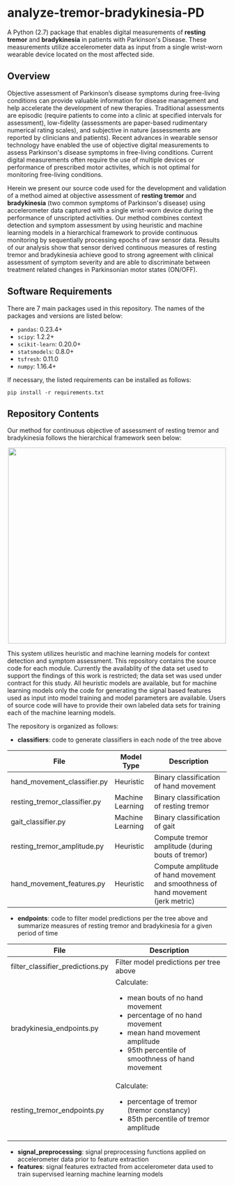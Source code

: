 # analyze-tremor-bradykinesia-PD
A Python (2.7) package that enables digital measurements of **resting tremor** and **bradykinesia** in patients with Parkinson's Disease. These measurements utilize accelerometer data as input from a single wrist-worn wearable device located on the most affected side.

## Overview
Objective assessment of Parkinson’s disease symptoms during free-living conditions can provide valuable information for disease management and help accelerate the development of new therapies. Traditional assessments are episodic (require patients to come into a clinic at specified intervals for assessment), low-fidelity (assessments are paper-based rudimentary numerical rating scales), and subjective in nature (assessments are reported by clinicians and patients). Recent advances in wearable sensor technology have enabled the use of objective digital measurements to assess Parkinson's disease symptoms in free-living conditions. Current digital measurements often require the use of multiple devices or performance of prescribed motor activites, which is not optimal for monitoring free-living conditions.

Herein we present our source code used for the development and validation of a method aimed at objective assessment of **resting tremor** and **bradykinesia** (two common symptoms of Parkinson's disease) using accelerometer data captured with a single wrist-worn device during the performance of unscripted activities. Our method combines context detection and symptom assessment by using heuristic and machine learning models in a hierarchical framework to provide continuous monitoring by sequentially processing epochs of raw sensor data. Results of our analysis show that sensor derived continuous measures of resting tremor and bradykinesia achieve good to strong agreement with clinical assessment of symptom severity and are able to discriminate between treatment related changes in Parkinsonian motor states (ON/OFF).

## Software Requirements
There are 7 main packages used in this repository. The names of the packages and versions are listed below:

* ``pandas``: 0.23.4+
* ``scipy``: 1.2.2+
* ``scikit-learn``: 0.20.0+
* ``statsmodels``: 0.8.0+
* ``tsfresh``: 0.11.0
* ``numpy``: 1.16.4+

If necessary, the listed requirements can be installed as follows:
```
pip install -r requirements.txt
```

## Repository Contents
Our method for continuous objective of assessment of resting tremor and bradykinesia follows the hierarchical framework seen below:

<p align="center">
  <img width="500" height="450" src="https://raw.githubusercontent.com/NikhilMahadevan/analyze-tremor-bradykinesia-PD/update-readme/images/pd_analytics_diagram.png?token=ABFEV6QYQCBKJ36DQ2QQECK5JWNN2">
</p>

This system utilizes heuristic and machine learning models for context detection and symptom assessment. This repository contains the source code for each module. Currently the availablity of the data set used to support the findings of this work is restricted; the data set was used under contract for this study. All heuristic models are available, but for machine learning models only the code for generating the signal based features used as input into model training and model parameters are available. Users of source code will have to provide their own labeled data sets for training each of the machine learning models.

The repository is organized as follows:
* __classifiers__: code to generate classifiers in each node of the tree above

|File | Model Type | Description |
| --- | --- | --- |
| hand_movement_classifier.py | Heuristic | Binary classification of hand movement |
| resting_tremor_classifier.py | Machine Learning | Binary classification of resting tremor |
| gait_classifier.py | Machine Learning | Binary classification of gait |
| resting_tremor_amplitude.py | Heuristic | Compute tremor amplitude (during bouts of tremor) |
| hand_movement_features.py | Heuristic | Compute amplitude of hand movement and smoothness of hand movement (jerk metric) |

* __endpoints__: code to filter model predictions per the tree above and summarize measures of resting tremor and bradykinesia for a given period of time

|File| Description|
|---|---|
| filter_classifier_predictions.py | Filter model predictions per tree above |
| bradykinesia_endpoints.py | Calculate: <ul><li>mean bouts of no hand movement</li><li>percentage of no hand movement</li><li>mean hand movement amplitude</li><li>95th percentile of smoothness of hand movement</li></ul> |
| resting_tremor_endpoints.py | Calculate: <ul><li>percentage of tremor (tremor constancy)</li><li>85th percentile of tremor amplitude</li></ul> |

* __signal_preprocessing__: signal preprocessing functions applied on accelerometer data prior to feature extraction
* __features__: signal features extracted from accelerometer data used to train supervised learning machine learning models

